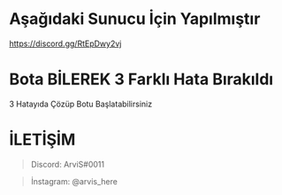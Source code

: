 # Aşağıdaki Sunucu İçin Yapılmıştır
https://discord.gg/RtEpDwy2vj

#
# Bota BİLEREK 3 Farklı Hata Bırakıldı
3 Hatayıda Çözüp Botu Başlatabilirsiniz
# 

# İLETİŞİM
> Discord: ArviS#0011

> İnstagram: @arvis_here
